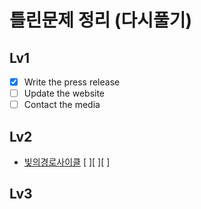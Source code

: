 # 틀린문제 정리 (다시풀기)

## Lv1

- [x] Write the press release
- [ ] Update the website
- [ ] Contact the media

## Lv2

- [빛의경로사이클](https://github.com/jihoGit/Algorithm/blob/main/programmers/Lv2.빛의경로사이클.md) [ ][ ][ ]

## Lv3